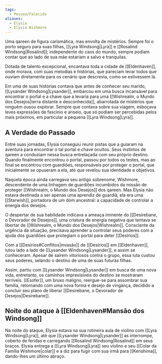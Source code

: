 ```yaml
---
tags:
  - Pessoa/Falecida
aliases:
  - Elysia
  - Elysia Wishmore
---
```

Uma qareen de figura carismática, mas envolta de mistérios. Sempre foi o porto seguro para suas filhas, [[Lyra Windsong|Lyra]] e [[Rosalind Windsong|Rosalind]]; independente do caos do mundo, sempre podiam contar que ao lado de sua mãe estariam a salvo e tranquilas.

Dotada de talento excepcional, encantava toda a cidade de [[Eldenhaven]], onde morava, com suas melodias e histórias, que pareciam levar todos que ouviam diretamente para os cenário que descrevia, como se estivessem lá.

Em uma de suas histórias contava que antes de conhecer seu marido, [[Lysander Windsong|Lysander]], embarcou em uma busca incansável para encontrar o portal e a chave que a levaria para uma [[Wishrealm, o Mundo dos Desejos|terra distante e desconhecida]], abarrotada de mistérios que ninguém ousou explorar. Sempre que contava sobre sua viagem, esboçava leves expressões de fascínio e anseio, que só podiam ser percebidas pelos mais próximos, em particular a pequena [[Lyra Windsong|Lyra]].

## A Verdade do Passado
Entre suas jornadas, Elysia conseguiu reunir pistas que a guiaram na aventura para encontrar o tal portal e chave ocultos. Seus instintos de qareen a conduziam nessa busca entrelaçada com seu próprio destino. Quando finalmente encontrou o portal, passou por todos os testes, mas ao final se encontrou com guardiões, responsáveis por proteger o portal, que inicialmente se opuseram a ela, até que revelou sua identidade e objetivos.

Naquela época ainda carregava seu antigo sobrenome, Wishmore, descendente de uma linhagem de guardiões incumbidos da missão de proteger [[Wishrealm, o Mundo dos Desejos]] dos qareen. Mas Elysia não estava destinada a ser apenas uma aprendiz de guardiã, ela era uma [[Starwish]], portadora de um dom ancestral: a capacidade de controlar a energia dos desejos.

O despertar de sua habilidade indicava a ameaça iminente do [[Desirebane, o Devorador de Desejos]], uma criatura de energia negativa que tentava se libertar de [[Wishrealm, o Mundo dos Desejos|Wishrealm]]. Consciente da urgência da situação, precisava aprender a controlar seus poderes com a ajuda dos guardiões que protegiam o portal para deter [[Desírios]].

Com a [[Desírios#Conflitos|invasão]] de [[Desírios]] em [[Eldenhaven]], lutou lado a lado de [[Lysander Windsong|Lysander]], e assim se conheceram. Apesar de saírem vitoriosos contra o grupo, essa luta custou seus poderes, selando o destino de uma de suas futuras filhas.

Assim, partiu com [[Lysander Windsong|Lysander]] em busca de uma nova vida, entretanto, os caminhos imprevisíveis do destino se mostraram terríveis. [[Esofer]], um bruxo maligno, reergue-se para assombrar sua família, retornando com uma nova forma e desejo de vingança, decidido a concluir seu plano de liberar [[Desirebane, o Devorador de Desejos|Desirebane]].

## Noite do ataque à [[Eldenhaven#Mansão dos Windsong]]
Na noite do ataque, Elysia estava na sua rotineira aula de violino com [[Lyra Windsong|Lyra]], até que [[Lysander Windsong|Lysander]] as interrompe, coberto de feridas e carregando [[Rosalind Windsong|Rosalind]] em seus braços. Elysia entrega a [[Lyra Windsong|Lyra]] seu violino e seu [[Colar da Família Wishmore|colar]] e a diz para fugir com sua irmã para [[Kenshima]], dando-lhes um último abraço.
